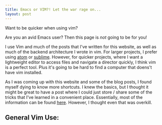 ```yaml
---
title: Emacs or VIM?! Let the war rage on...
layout: post
---
```


Want to be quicker when using vim?  

Are you an avid Emacs user? Then this page is *not* going to be for you! 

I use Vim and much of the posts that I've written for this website, as well as much of the backend architecture I wrote in vim. For larger projects, I prefer using [atom](https://atom.io/) or [sublime](https://www.sublimetext.com/). However, for quicker projects, where I want a lightweight editor to access files and navigate a director quickly, I think vim is a perfect tool. Plus it's going to be hard to find a computer that doens't have vim installed. 

As I was coming up with this website and some of the blog posts, I found myself dying to know more shortcuts. I knew the basics, but I thought it might be great to have a post where I could just store / share some of the tricks that I've learned in a convenient place. Essentially, most of the information can be found [here](http://www.keyxl.com/aaa8263/290/VIM-keyboard-shortcuts.htm). However, I thought even that was overkill. 

General Vim Use:
---------------
 

